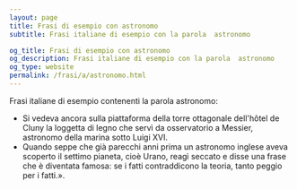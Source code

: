 ```yaml
---
layout: page
title: Frasi di esempio con astronomo 
subtitle: Frasi italiane di esempio con la parola  astronomo

og_title: Frasi di esempio con astronomo 
og_description: Frasi italiane di esempio con la parola  astronomo
og_type: website
permalink: /frasi/a/astronomo.html
---
```


Frasi italiane di esempio contenenti la parola astronomo:


- Si vedeva ancora sulla piattaforma della torre ottagonale dell'hôtel de Cluny la loggetta di legno che servì da osservatorio a Messier, astronomo della marina sotto Luigi XVI.
- Quando seppe che già parecchi anni prima un astronomo inglese aveva scoperto il settimo pianeta, cioè Urano, reagì seccato e disse una frase che è diventata famosa: se i fatti contraddicono la teoria, tanto peggio per i fatti.».
